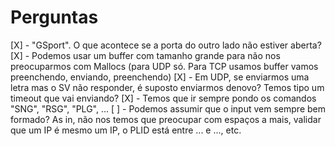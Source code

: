 # Perguntas

[X] - "GSport". O que acontece se a porta do outro lado não estiver aberta?
[X] - Podemos usar um buffer com tamanho grande para não nos preocuparmos com Mallocs (para UDP só. Para TCP usamos buffer vamos preenchendo, enviando, preenchendo)
[X] - Em UDP, se enviarmos uma letra mas o SV não responder, é suposto enviarmos denovo? Temos tipo um timeout que vai enviando?
[X] - Temos que ir sempre pondo os comandos "SNG", "RSG", "PLG", ...
[ ] - Podemos assumir que o input vem sempre bem formado? As in, não nos temos que preocupar com espaços a mais, validar que um IP é mesmo um IP, o PLID está entre ... e ..., etc.
